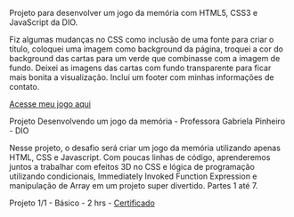 
Projeto para desenvolver um jogo da memória com HTML5, CSS3 e JavaScript da DIO. 

Fiz algumas mudanças no CSS como inclusão de uma fonte para criar o título, coloquei uma imagem como background da página, troquei a cor do background das cartas para um verde que combinasse com a imagem de fundo. Deixei as imagens das cartas com fundo transparente para ficar mais bonita a visualização.
Incluí um footer com minhas informações de contato.

<a href="https://danianith.github.io/BootCamp_JavaScript_Game_Developer/projeto_jogo_memoria/index.html">Acesse meu jogo aqui</a>

Projeto Desenvolvendo um jogo da memória - Professora Gabriela Pinheiro - DIO

Nesse projeto, o desafio será criar um jogo da memória utilizando apenas HTML, CSS e Javascript. Com poucas linhas de código, aprenderemos juntos a trabalhar com efeitos 3D no CSS e lógica de programação utilizando condicionais, Immediately Invoked Function Expression e manipulação de Array em um projeto super divertido.
Partes 1 até 7.

Projeto 1/1 - Básico - 2 hrs - <a href="https://certificates.digitalinnovation.one/">Certificado</a>
